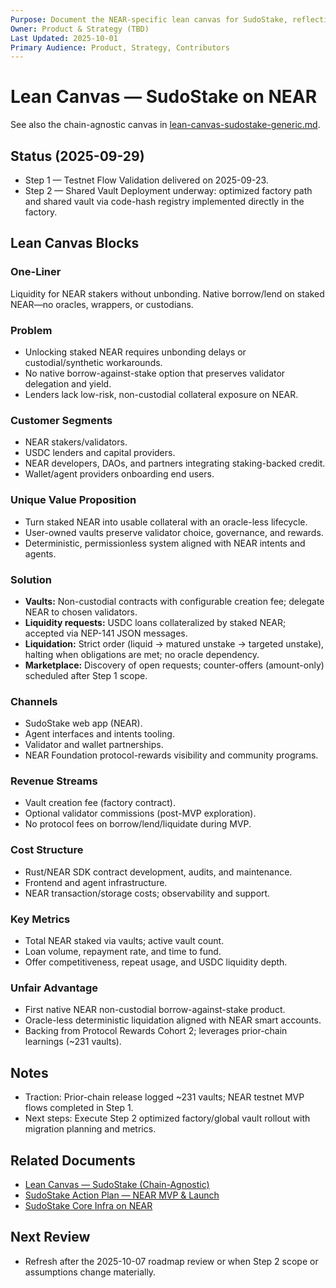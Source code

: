 ```yaml
---
Purpose: Document the NEAR-specific lean canvas for SudoStake, reflecting current roadmap progress.
Owner: Product & Strategy (TBD)
Last Updated: 2025-10-01
Primary Audience: Product, Strategy, Contributors
---
```


# Lean Canvas — SudoStake on NEAR

See also the chain-agnostic canvas in [lean-canvas-sudostake-generic.md](./lean-canvas-sudostake-generic.md).

## Status (2025-09-29)
- Step 1 — Testnet Flow Validation delivered on 2025-09-23.
- Step 2 — Shared Vault Deployment underway: optimized factory path and shared vault via code-hash registry implemented directly in the factory.

## Lean Canvas Blocks

### One-Liner
Liquidity for NEAR stakers without unbonding. Native borrow/lend on staked NEAR—no oracles, wrappers, or custodians.

### Problem
- Unlocking staked NEAR requires unbonding delays or custodial/synthetic workarounds.
- No native borrow-against-stake option that preserves validator delegation and yield.
- Lenders lack low-risk, non-custodial collateral exposure on NEAR.

### Customer Segments
- NEAR stakers/validators.
- USDC lenders and capital providers.
- NEAR developers, DAOs, and partners integrating staking-backed credit.
- Wallet/agent providers onboarding end users.

### Unique Value Proposition
- Turn staked NEAR into usable collateral with an oracle-less lifecycle.
- User-owned vaults preserve validator choice, governance, and rewards.
- Deterministic, permissionless system aligned with NEAR intents and agents.

### Solution
- **Vaults:** Non-custodial contracts with configurable creation fee; delegate NEAR to chosen validators.
- **Liquidity requests:** USDC loans collateralized by staked NEAR; accepted via NEP-141 JSON messages.
- **Liquidation:** Strict order (liquid → matured unstake → targeted unstake), halting when obligations are met; no oracle dependency.
- **Marketplace:** Discovery of open requests; counter-offers (amount-only) scheduled after Step 1 scope.

### Channels
- SudoStake web app (NEAR).
- Agent interfaces and intents tooling.
- Validator and wallet partnerships.
- NEAR Foundation protocol-rewards visibility and community programs.

### Revenue Streams
- Vault creation fee (factory contract).
- Optional validator commissions (post-MVP exploration).
- No protocol fees on borrow/lend/liquidate during MVP.

### Cost Structure
- Rust/NEAR SDK contract development, audits, and maintenance.
- Frontend and agent infrastructure.
- NEAR transaction/storage costs; observability and support.

### Key Metrics
- Total NEAR staked via vaults; active vault count.
- Loan volume, repayment rate, and time to fund.
- Offer competitiveness, repeat usage, and USDC liquidity depth.

### Unfair Advantage
- First native NEAR non-custodial borrow-against-stake product.
- Oracle-less deterministic liquidation aligned with NEAR smart accounts.
- Backing from Protocol Rewards Cohort 2; leverages prior-chain learnings (~231 vaults).

## Notes
- Traction: Prior-chain release logged ~231 vaults; NEAR testnet MVP flows completed in Step 1.
- Next steps: Execute Step 2 optimized factory/global vault rollout with migration planning and metrics.

## Related Documents
- [Lean Canvas — SudoStake (Chain-Agnostic)](./lean-canvas-sudostake-generic.md)
- [SudoStake Action Plan — NEAR MVP & Launch](../execution/sudostake-action-plan-near-mvp.md)
- [SudoStake Core Infra on NEAR](../systems/sudostake-core-infra-on-near.md)

## Next Review
- Refresh after the 2025-10-07 roadmap review or when Step 2 scope or assumptions change materially.
